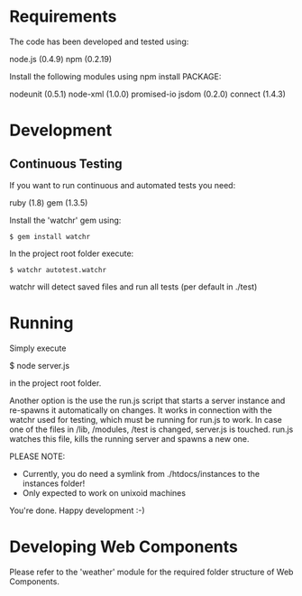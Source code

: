 # Requirements

The code has been developed and tested using:

node.js (0.4.9)
npm (0.2.19)

Install the following modules using npm install PACKAGE:

nodeunit (0.5.1)
node-xml (1.0.0)
promised-io
jsdom (0.2.0)
connect (1.4.3)

# Development

## Continuous Testing

If you want to run continuous and automated tests you need:

ruby (1.8)
gem (1.3.5)

Install the 'watchr' gem using: 

    $ gem install watchr

In the project root folder execute: 

    $ watchr autotest.watchr

watchr will detect saved files and run all tests (per default in ./test)

# Running

Simply execute 

   $ node server.js

in the project root folder.

Another option is the use the run.js script that starts a server instance and re-spawns 
it automatically on changes. 
It works in connection with the watchr used for testing, which must be running for run.js to work.
In case one of the files in /lib, /modules, /test is changed, server.js is touched. run.js 
watches this file, kills the running server and spawns a new one. 

PLEASE NOTE: 

* Currently, you do need a symlink from ./htdocs/instances to the instances folder! 
* Only expected to work on unixoid machines

You're done. Happy development :-)

# Developing Web Components 

Please refer to the 'weather' module for the required folder structure of Web Components.
